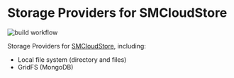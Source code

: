 # Storage Providers for SMCloudStore

![build workflow](https://github.com/snnrk/smcloudstore-providers/actions/workflows/test.yml/badge.svg)

Storage Providers for [SMCloudStore](https://www.npmjs.com/package/smcloudstore), including:

  - Local file system (directory and files)
  - GridFS (MongoDB)
